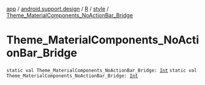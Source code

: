 [app](../../../index.md) / [android.support.design](../../index.md) / [R](../index.md) / [style](index.md) / [Theme_MaterialComponents_NoActionBar_Bridge](./-theme_-material-components_-no-action-bar_-bridge.md)

# Theme_MaterialComponents_NoActionBar_Bridge

`static val Theme_MaterialComponents_NoActionBar_Bridge: `[`Int`](https://kotlinlang.org/api/latest/jvm/stdlib/kotlin/-int/index.html)
`static val Theme_MaterialComponents_NoActionBar_Bridge: `[`Int`](https://kotlinlang.org/api/latest/jvm/stdlib/kotlin/-int/index.html)